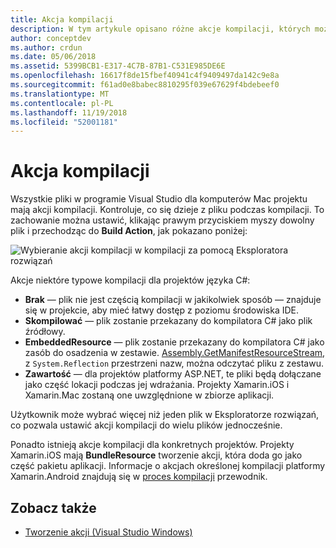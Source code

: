 ```yaml
---
title: Akcja kompilacji
description: W tym artykule opisano różne akcje kompilacji, których można użyć dla projektów C#
author: conceptdev
ms.author: crdun
ms.date: 05/06/2018
ms.assetid: 5399BCB1-E317-4C7B-87B1-C531E985DE6E
ms.openlocfilehash: 16617f8de15fbef40941c4f9409497da142c9e8a
ms.sourcegitcommit: f61ad0e8babec8810295f039e67629f4bdebeef0
ms.translationtype: MT
ms.contentlocale: pl-PL
ms.lasthandoff: 11/19/2018
ms.locfileid: "52001181"
---
```

# <a name="build-actions"></a>Akcja kompilacji

Wszystkie pliki w programie Visual Studio dla komputerów Mac projektu mają akcji kompilacji. Kontroluje, co się dzieje z pliku podczas kompilacji. To zachowanie można ustawić, klikając prawym przyciskiem myszy dowolny plik i przechodząc do **Build Action**, jak pokazano poniżej:

![Wybieranie akcji kompilacji w kompilacji za pomocą Eksploratora rozwiązań](media/projects-and-solutions-image1.png)

Akcje niektóre typowe kompilacji dla projektów języka C#:

* **Brak** — plik nie jest częścią kompilacji w jakikolwiek sposób — znajduje się w projekcie, aby mieć łatwy dostęp z poziomu środowiska IDE.
* **Skompilować** — plik zostanie przekazany do kompilatora C# jako plik źródłowy.
* **EmbeddedResource** — plik zostanie przekazany do kompilatora C# jako zasób do osadzenia w zestawie. [Assembly.GetManifestResourceStream](https://docs.microsoft.com/dotnet/api/system.reflection.assembly.getmanifestresourcestream), z `System.Reflection` przestrzeni nazw, można odczytać pliku z zestawu.
* **Zawartość** — dla projektów platformy ASP.NET, te pliki będą dołączane jako część lokacji podczas jej wdrażania. Projekty Xamarin.iOS i Xamarin.Mac zostaną one uwzględnione w zbiorze aplikacji.

Użytkownik może wybrać więcej niż jeden plik w Eksploratorze rozwiązań, co pozwala ustawić akcji kompilacji do wielu plików jednocześnie.

Ponadto istnieją akcje kompilacji dla konkretnych projektów. Projekty Xamarin.iOS mają **BundleResource** tworzenie akcji, która doda go jako część pakietu aplikacji. Informacje o akcjach określonej kompilacji platformy Xamarin.Android znajdują się w [proces kompilacji](/xamarin/android/deploy-test/building-apps/build-process#Build_Actions) przewodnik.

## <a name="see-also"></a>Zobacz także

- [Tworzenie akcji (Visual Studio Windows)](/visualstudio/ide/build-actions)